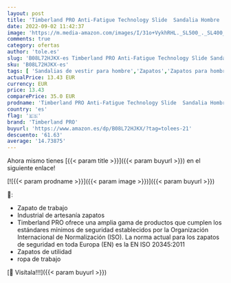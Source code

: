 ```yaml
---
layout: post
title: 'Timberland PRO Anti-Fatigue Technology Slide  Sandalia Hombre  Negro y Naranja  36.5 EU'
date: 2022-09-02 11:42:37
image: 'https://m.media-amazon.com/images/I/31o+VykhRHL._SL500_._SL400_.jpg'
comments: true
category: ofertas
author: 'tole.es'
slug: 'B08L72HJKX-es Timberland PRO Anti-Fatigue Technology Slide Sandalia...'
sku: 'B08L72HJKX-es'
tags: [ 'Sandalias de vestir para hombre','Zapatos','Zapatos para hombre','Zapatos y complementos','sandalia','timberland pro','🇪🇸', ]
actualPrice: 13.43 EUR
currency: EUR
price: 13.43
comparePrice: 35.0 EUR
prodname: 'Timberland PRO Anti-Fatigue Technology Slide  Sandalia Hombre  Negro y Naranja  36.5 EU'
country: 'es'
flag: '🇪🇸'
brand: 'Timberland PRO'
buyurl: 'https://www.amazon.es/dp/B08L72HJKX/?tag=tolees-21'
descuento: '61.63'
average: '14.73875'
---
```


Ahora mismo tienes [{{< param title >}}]({{< param buyurl >}}) en el siguiente enlace!

[![{{< param prodname >}}]({{< param image >}})]({{< param buyurl >}})

🔎:

- Zapato de trabajo
- Industrial de artesanía zapatos
- Timberland PRO ofrece una amplia gama de productos que cumplen los estándares mínimos de seguridad establecidos por la Organización Internacional de Normalización (ISO). La norma actual para los zapatos de seguridad en toda Europa (EN) es la EN ISO 20345:2011
- Zapatos de utilidad
- ropa de trabajo

[🛒 Visítala!!!]({{< param buyurl >}})
